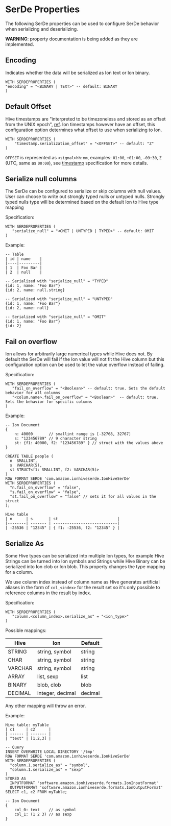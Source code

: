 # SerDe Properties
The following SerDe properties can be used to configure SerDe behavior when serializing and
deserializing.

**WARNING**: property documentation is being added as they are implemented.

## Encoding
Indicates whether the data will be serialized as Ion text or Ion binary.

```
WITH SERDEPROPERTIES (
"encoding" = "<BINARY | TEXT>" -- default: BINARY
)
```

## Default Offset
Hive timestamps are "interpreted to be timezoneless and stored as an offset from the UNIX epoch",
[ref](https://cwiki.apache.org/confluence/display/Hive/LanguageManual+Types#LanguageManualTypes-timestamp).
Ion timestamps however have an offset, this configuration option determines what offset to use when
serializing to Ion.

```
WITH SERDEPROPERTIES (
    "timestamp.serialization_offset" = "<OFFSET>" -- default: "Z"
)
```

`OFFSET` is represented as `<signal>hh:mm`, examples: `01:00`, `+01:00`, `-09:30`, `Z` (UTC, same
as `00:00`), see [timestamp](http://amzn.github.io/ion-docs/docs/spec.html#timestamp) specification
for more details.

## Serialize null columns

The SerDe can be configured to serialize or skip columns with null values. User can choose to write out strongly typed
nulls or untyped nulls. Strongly typed nulls type will be determined based on the default Ion to Hive type mapping

Specification:
```
WITH SERDEPROPERTIES (
   "serialize_null" = "<OMIT | UNTYPED | TYPED>" -- default: OMIT
)
```

Example:
```
-- Table
| id | name    |
|----|---------|
| 1  | Foo Bar |
| 2  | null    |

-- Serialized with "serialize_null" = "TYPED"
{id: 1, name: "Foo Bar"}
{id: 2, name: null.string}

-- Serialized with "serialize_null" = "UNTYPED"
{id: 1, name: "Foo Bar"}
{id: 2, name: null}

-- Serialized with "serialize_null" = "OMIT"
{id: 1, name: "Foo Bar"}
{id: 2}
```

## Fail on overflow
Ion allows for arbitrarily large numerical types while Hive does not. By default the SerDe will fail if the Ion value
will not fit the Hive column but this configuration option can be used to let the value overflow instead of failing.

Specification:
```
WITH SERDEPROPERTIES (
   "fail_on_overflow" = "<Boolean>" -- default: true. Sets the default behavior for all columns
   "<colum.name>.fail_on_overflow" = "<Boolean>"  -- default: true. Sets the behavior for specific columns
)
```

Example:
```
-- Ion Document
{
    n: 40000       // smallint range is [-32768, 32767]
    s: "123456789" // 9 character string
    st: {f1: 40000, f2: "123456789" } // struct with the values above
}

CREATE TABLE people (
  n  SMALLINT,
  s  VARCHAR(5),
  st STRUCT<f1: SMALLINT, f2: VARCHAR(5)>
)
ROW FORMAT SERDE 'com.amazon.ionhiveserde.IonHiveSerDe'
WITH SERDEPROPERTIES (
  "n.fail_on_overflow" = "false",
  "s.fail_on_overflow" = "false",
  "st.fail_on_overflow" = "false" // sets it for all values in the struct
);

Hive table
| n      | s       | st                          |
|--------| ------- | ----------------------------|
| -25536 | "12345" | { f1: -25536, f2: "12345" } |
```

## Serialize As
Some Hive types can be serialized into multiple Ion types, for example Hive Strings can be turned into Ion symbols and 
Strings while Hive Binary can be serialized into Ion clob or Ion blob. This property changes the type mapping for a 
column.

We use column index instead of column name as Hive generates artificial aliases in the form of `col_<index>` for the 
result set so it's only possible to reference columns in the result by index.  

Specification:
```
WITH SERDEPROPERTIES (
   "column.<column_index>.serialize_as" = "<ion_type>"
)  
```

Possible mappings: 

| Hive    | Ion              | Default |
| ------- | ---------------- | ------- |
| STRING  | string, symbol   | string  |
| CHAR    | string, symbol   | string  |
| VARCHAR | string, symbol   | string  |
| ARRAY   | list, sexp       | list    |
| BINARY  | blob, clob       | blob    |
| DECIMAL | integer, decimal | decimal |
 
Any other mapping will throw an error.

Example:
```
Hive table: myTable
| c1     | c2      | 
| ------ | ------- | 
| "text" | [1,2,3] | 

-- Query
INSERT OVERWRITE LOCAL DIRECTORY '/tmp'
ROW FORMAT SERDE 'com.amazon.ionhiveserde.IonHiveSerDe'
WITH SERDEPROPERTIES (
  "column.1.serialize_as" = "symbol",
  "column.1.serialize_as" = "sexp"
)
STORED AS
  INPUTFORMAT 'software.amazon.ionhiveserde.formats.IonInputFormat'
  OUTPUTFORMAT 'software.amazon.ionhiveserde.formats.IonOutputFormat'
SELECT c1, c2 FROM myTable;

-- Ion Document
{
    col_0: text    // as symbol
    col_1: (1 2 3) // as sexp
}
```
